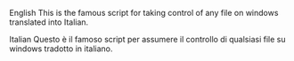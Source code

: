 English
This is the famous script for taking control of any file on windows translated into Italian.

Italian
Questo è il famoso script per assumere il controllo di qualsiasi file su windows tradotto in italiano.
